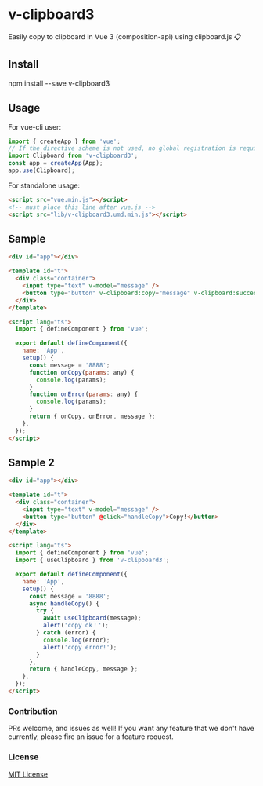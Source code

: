 # v-clipboard3

Easily copy to clipboard in Vue 3 (composition-api) using clipboard.js 📋

## Install

npm install --save v-clipboard3

## Usage

For vue-cli user:

```javascript
import { createApp } from 'vue';
// If the directive scheme is not used, no global registration is required
import Clipboard from 'v-clipboard3';
const app = createApp(App);
app.use(Clipboard);
```

For standalone usage:

```html
<script src="vue.min.js"></script>
<!-- must place this line after vue.js -->
<script src="lib/v-clipboard3.umd.min.js"></script>
```

## Sample

```html
<div id="app"></div>

<template id="t">
  <div class="container">
    <input type="text" v-model="message" />
    <button type="button" v-clipboard:copy="message" v-clipboard:success="onCopy" v-clipboard:error="onError">Copy!</button>
  </div>
</template>

<script lang="ts">
  import { defineComponent } from 'vue';

  export default defineComponent({
    name: 'App',
    setup() {
      const message = '8888';
      function onCopy(params: any) {
        console.log(params);
      }
      function onError(params: any) {
        console.log(params);
      }
      return { onCopy, onError, message };
    },
  });
</script>
```

## Sample 2

```html
<div id="app"></div>

<template id="t">
  <div class="container">
    <input type="text" v-model="message" />
    <button type="button" @click="handleCopy">Copy!</button>
  </div>
</template>

<script lang="ts">
  import { defineComponent } from 'vue';
  import { useClipboard } from 'v-clipboard3';

  export default defineComponent({
    name: 'App',
    setup() {
      const message = '8888';
      async handleCopy() {
        try {
          await useClipboard(message);
          alert('copy ok！');
        } catch (error) {
          console.log(error);
          alert('copy error!');
        }
      },
      return { handleCopy, message };
    },
  });
</script>
```

### Contribution

PRs welcome, and issues as well! If you want any feature that we don't have currently,
please fire an issue for a feature request.

### License

[MIT License](https://github.com/webweifeng/v-clipboard3/blob/main/LICENSE)
